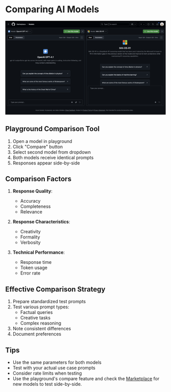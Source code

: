 # Comparing AI Models

![Model Comparison Screenshot](./Images/compare.png)

## Playground Comparison Tool
1. Open a model in playground
2. Click "Compare" button
3. Select second model from dropdown
4. Both models receive identical prompts
5. Responses appear side-by-side

## Comparison Factors
1. **Response Quality**:
   - Accuracy
   - Completeness
   - Relevance

2. **Response Characteristics**:
   - Creativity
   - Formality
   - Verbosity

3. **Technical Performance**:
   - Response time
   - Token usage
   - Error rate

## Effective Comparison Strategy
1. Prepare standardized test prompts
2. Test various prompt types:
   - Factual queries
   - Creative tasks
   - Complex reasoning
3. Note consistent differences
4. Document preferences

## Tips
- Use the same parameters for both models
- Test with your actual use case prompts
- Consider rate limits when testing
- Use the playground's compare feature and check the [Marketplace](https://github.com/marketplace/models) for new models to test side-by-side.
